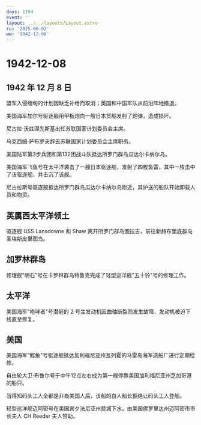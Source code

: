 ```yaml
---
days: 1194
event: ''
layout: ../../layouts/Layout.astro
ru: '2025-06-02'
ww: '1942-12-08'
---
```


# 1942-12-08

## 1942 年 12 月 8 日

盟军入侵缅甸的计划因缺乏补给而取消；英国和中国军队从前沿阵地撤退。

美国海军加尔号驱逐舰用甲板炮向一艘日本货船发射了炮弹，造成损坏。

尼古拉·沃兹涅先斯基出任苏联国家计划委员会主席。

马克西姆·萨布罗夫辞去苏联国家计划委员会主席职务。

美国陆军第3步兵团和第132团战斗队抵达所罗门群岛瓜达尔卡纳尔岛。

美国海军飞鱼号在太平洋袭击了一艘日本驱逐舰，发射了四枚鱼雷，其中一枚击中了该驱逐舰，并击沉了该舰。

尼古拉斯号驱逐舰抵达所罗门群岛瓜达尔卡纳尔岛附近，其护送的船队开始卸载人员和物资。

## 英属西太平洋领土

驱逐舰 USS Lansdowne 和 Shaw
离开所罗门群岛图拉吉，前往新赫布里底群岛圣埃斯皮里图岛。

## 加罗林群岛

修理舰"明石"号在卡罗林群岛特鲁克完成了轻型巡洋舰"五十铃"号的修理工作。

## 太平洋

美国海军"咆哮者"号潜艇的 2
号主发动机因曲轴断裂而发生故障，发动机被迫下线直至修复。

## 美国

美国海军"鲣鱼"号驱逐舰抵达加利福尼亚州瓦列霍的马雷岛海军造船厂进行定期检修。

自由轮大卫·布鲁尔号于中午12点左右成为第一艘停靠美国加利福尼亚州芝加哥港的船只。

当得知码头工人全都是非裔美国人后，该船的白人船长拒绝让码头工人登船。

轻型巡洋舰迈阿密号在美国宾夕法尼亚州费城下水，由美国佛罗里达州迈阿密市市长夫人
CH Reeder 夫人赞助。